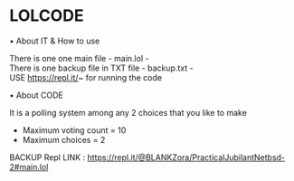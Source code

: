 # LOLCODE

• About IT & How to use 

There is one one main file - main.lol -  
There is one backup file in TXT file - backup.txt -  
USE https://repl.it/~ for running the code 

• About CODE 

It is a polling system among any 2 choices that you like to make 
- Maximum voting count = 10 
- Maximum choices = 2 

BACKUP Repl LINK : https://repl.it/@BLANKZora/PracticalJubilantNetbsd-2#main.lol
